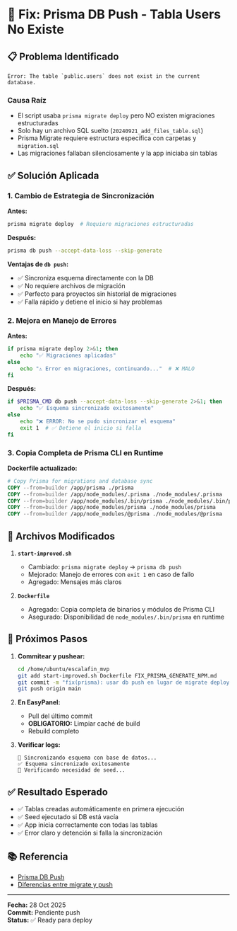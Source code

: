 
# 🔧 Fix: Prisma DB Push - Tabla Users No Existe

## 📋 Problema Identificado

```
Error: The table `public.users` does not exist in the current database.
```

### Causa Raíz
- El script usaba `prisma migrate deploy` pero NO existen migraciones estructuradas
- Solo hay un archivo SQL suelto (`20240921_add_files_table.sql`)
- Prisma Migrate requiere estructura específica con carpetas y `migration.sql`
- Las migraciones fallaban silenciosamente y la app iniciaba sin tablas

## ✅ Solución Aplicada

### 1. Cambio de Estrategia de Sincronización
**Antes:**
```bash
prisma migrate deploy  # Requiere migraciones estructuradas
```

**Después:**
```bash
prisma db push --accept-data-loss --skip-generate
```

**Ventajas de `db push`:**
- ✅ Sincroniza esquema directamente con la DB
- ✅ No requiere archivos de migración
- ✅ Perfecto para proyectos sin historial de migraciones
- ✅ Falla rápido y detiene el inicio si hay problemas

### 2. Mejora en Manejo de Errores
**Antes:**
```bash
if prisma migrate deploy 2>&1; then
    echo "✅ Migraciones aplicadas"
else
    echo "⚠️ Error en migraciones, continuando..."  # ❌ MALO
fi
```

**Después:**
```bash
if $PRISMA_CMD db push --accept-data-loss --skip-generate 2>&1; then
    echo "✅ Esquema sincronizado exitosamente"
else
    echo "❌ ERROR: No se pudo sincronizar el esquema"
    exit 1  # ✅ Detiene el inicio si falla
fi
```

### 3. Copia Completa de Prisma CLI en Runtime
**Dockerfile actualizado:**
```dockerfile
# Copy Prisma for migrations and database sync
COPY --from=builder /app/prisma ./prisma
COPY --from=builder /app/node_modules/.prisma ./node_modules/.prisma
COPY --from=builder /app/node_modules/.bin/prisma ./node_modules/.bin/prisma
COPY --from=builder /app/node_modules/prisma ./node_modules/prisma
COPY --from=builder /app/node_modules/@prisma ./node_modules/@prisma
```

## 📝 Archivos Modificados

1. **`start-improved.sh`**
   - Cambiado: `prisma migrate deploy` → `prisma db push`
   - Mejorado: Manejo de errores con `exit 1` en caso de fallo
   - Agregado: Mensajes más claros

2. **`Dockerfile`**
   - Agregado: Copia completa de binarios y módulos de Prisma CLI
   - Asegurado: Disponibilidad de `node_modules/.bin/prisma` en runtime

## 🚀 Próximos Pasos

1. **Commitear y pushear:**
   ```bash
   cd /home/ubuntu/escalafin_mvp
   git add start-improved.sh Dockerfile FIX_PRISMA_GENERATE_NPM.md
   git commit -m "fix(prisma): usar db push en lugar de migrate deploy"
   git push origin main
   ```

2. **En EasyPanel:**
   - Pull del último commit
   - **OBLIGATORIO:** Limpiar caché de build
   - Rebuild completo

3. **Verificar logs:**
   ```
   🔄 Sincronizando esquema con base de datos...
   ✅ Esquema sincronizado exitosamente
   🌱 Verificando necesidad de seed...
   ```

## ✅ Resultado Esperado

- ✅ Tablas creadas automáticamente en primera ejecución
- ✅ Seed ejecutado si DB está vacía
- ✅ App inicia correctamente con todas las tablas
- ✅ Error claro y detención si falla la sincronización

## 📚 Referencia

- [Prisma DB Push](https://www.prisma.io/docs/concepts/components/prisma-migrate/db-push)
- [Diferencias entre migrate y push](https://www.prisma.io/docs/concepts/components/prisma-migrate#choosing-db-push-or-prisma-migrate)

---
**Fecha:** 28 Oct 2025  
**Commit:** Pendiente push  
**Status:** ✅ Ready para deploy
